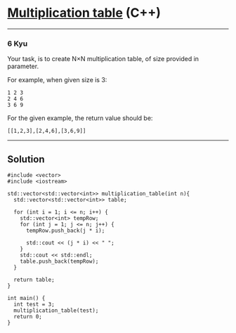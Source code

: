 # [Multiplication table](https://www.codewars.com/kata/534d2f5b5371ecf8d2000a08) (C++)

---

### 6 Kyu

Your task, is to create N×N multiplication table, of size provided in parameter.

For example, when given size is 3:

```
1 2 3
2 4 6
3 6 9
```

For the given example, the return value should be:

```
[[1,2,3],[2,4,6],[3,6,9]]
```

---

## Solution

```
#include <vector>
#include <iostream>

std::vector<std::vector<int>> multiplication_table(int n){
  std::vector<std::vector<int>> table;
  
  for (int i = 1; i <= n; i++) {
    std::vector<int> tempRow;
    for (int j = 1; j <= n; j++) {
      tempRow.push_back(j * i);

      std::cout << (j * i) << " ";
    }
    std::cout << std::endl;
    table.push_back(tempRow);
  }
  
  return table;
}

int main() {
  int test = 3;
  multiplication_table(test);
  return 0;
}
```